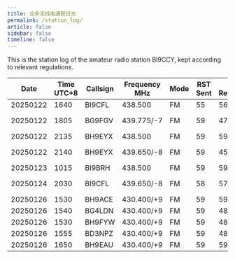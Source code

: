 ```yaml
---
title: 业余无线电通联日志
permalink: /station_log/
article: false
sidebar: false
timeline: false
---
```


This is the station log of the amateur radio station BI9CCY, kept according to relevant regulations.

| Date       | Time UTC+8 | Callsign | Frequency MHz | Mode | RST Sent | RST Received | Remarks | Operator |
|------------|------------|----------|---------------|------|----------|--------------|---------|----------|
| 20250122   | 1640       | BI9CFL   | 438.500       | FM   |  55      |  56          |         |          |
| 20250122   | 1805       | BG9FGV   | 439.775/-7    | FM   |  59      |  47          |VIA RELAY|          |
| 20250122   | 2135       | BH9EYX   | 438.500       | FM   |  59      |  59          |         |          |
| 20250122   | 2140       | BH9EYX   | 439.650/-8    | FM   |  59      |  45          |VIA RELAY|          |
| 20250123   | 1015       | BI9BRH   | 438.500       | FM   |  59      |  59          |         |          |
| 20250124   | 2030       | BI9CFL   | 439.650/-8    | FM   |  58      |  57          |VIA RELAY|          |
| 20250126   | 1530       | BH9ACE   | 430.400/+9    | FM   |  59      |  59          |         |          |
| 20250126   | 1540       | BG4LDN   | 430.400/+9    | FM   |  59      |  48          |         |          |
| 20250126   | 1530       | BH9FYW   | 430.400/+9    | FM   |  59      |  48          |         |          |
| 20250126   | 1555       | BD3NPZ   | 430.400/+9    | FM   |  59      |  48          |         |          |
| 20250126   | 1650       | BH9EAU   | 430.400/+9    | FM   |  59      |  59          |         |          |
